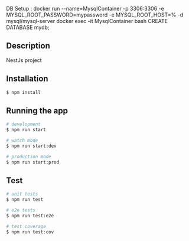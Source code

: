 DB Setup :
docker run --name=MysqlContainer  -p 3306:3306  -e MYSQL_ROOT_PASSWORD=mypassword -e MYSQL_ROOT_HOST=%  -d mysql/mysql-server
docker exec -it MysqlContainer bash
CREATE DATABASE mydb;


## Description
NestJs project

## Installation

```bash
$ npm install
```

## Running the app

```bash
# development
$ npm run start

# watch mode
$ npm run start:dev

# production mode
$ npm run start:prod
```

## Test

```bash
# unit tests
$ npm run test

# e2e tests
$ npm run test:e2e

# test coverage
$ npm run test:cov
```
